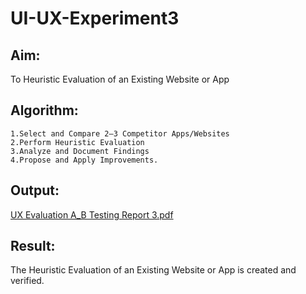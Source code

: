 # UI-UX-Experiment3

## Aim:
To Heuristic Evaluation of an Existing Website or App

## Algorithm:
```
1.Select and Compare 2–3 Competitor Apps/Websites
2.Perform Heuristic Evaluation
3.Analyze and Document Findings
4.Propose and Apply Improvements.
```

## Output:

[UX Evaluation  A_B Testing Report 3.pdf](https://github.com/user-attachments/files/20540680/UX.Evaluation.A_B.Testing.Report.3.pdf)


## Result:
The Heuristic Evaluation of an Existing Website or App is created and verified.
